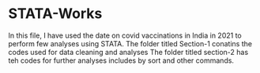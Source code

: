 # STATA-Works
In this file, I have used the date on covid vaccinations in India in 2021 to perform few analyses using STATA.
The folder titled Section-1 conatins the codes used for data cleaning and analyses
The folder titled section-2 has teh codes for further analyses includes by sort and other commands.
